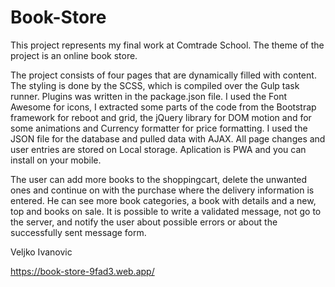 # Book-Store

This project represents my final work at Comtrade School. The theme of the project is an online book store.

The project consists of four pages that are dynamically filled with content.
The styling is done by the SCSS, which is compiled over the Gulp task runner.
Plugins was written in the package.json file.
I used the Font Awesome for icons, I extracted some parts of the code from the Bootstrap framework for reboot and grid, the jQuery library for DOM motion and for some animations and Currency formatter for price formatting.
I used the JSON file for the database and pulled data with AJAX.
All page changes and user entries are stored on Local storage.
Aplication is PWA and you can install on your mobile.

The user can add more books to the shoppingcart, delete the unwanted ones and continue on with the purchase where the delivery information is entered.
He can see more book categories, a book with details and a new, top and books on sale.
It is possible to write a validated message, not go to the server, and notify the user about possible errors or about the successfully sent message form.

Veljko Ivanovic


https://book-store-9fad3.web.app/
